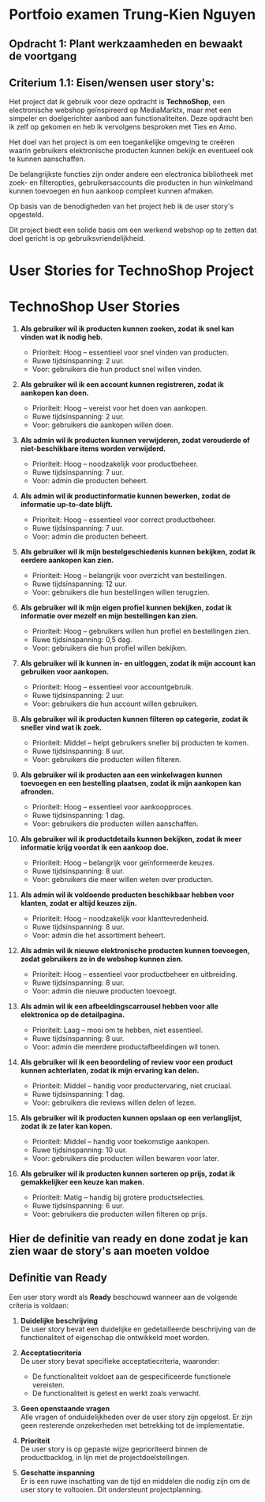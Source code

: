 # Portfoio examen Trung-Kien Nguyen

## Opdracht 1: Plant werkzaamheden en bewaakt de voortgang

## Criterium 1.1: Eisen/wensen user story's:

Het project dat ik gebruik voor deze opdracht is **TechnoShop**, een electronische webshop geïnspireerd op MediaMarktx, maar met een simpeler en doelgerichter aanbod aan functionaliteiten. Deze opdracht ben ik zelf op gekomen en heb ik vervolgens besproken met Ties en Arno.

Het doel van het project is om een toegankelijke omgeving te creëren waarin gebruikers elektronische producten kunnen bekijk en eventueel ook te kunnen aanschaffen. 

De belangrijkste functies zijn onder andere een electronica bibliotheek met zoek- en filteropties, gebruikersaccounts die producten in hun winkelmand kunnen toevoegen en hun aankoop compleet kunnen afmaken.

Op basis van de benodigheden van het project heb ik de user story's opgesteld.

Dit project biedt een solide basis om een werkend webshop op te zetten dat doel gericht is op gebruiksvriendelijkheid.

# User Stories for TechnoShop Project

# TechnoShop User Stories

1. **Als gebruiker wil ik producten kunnen zoeken, zodat ik snel kan vinden wat ik nodig heb.**
   - Prioriteit: Hoog – essentieel voor snel vinden van producten.
   - Ruwe tijdsinspanning: 2 uur.
   - Voor: gebruikers die hun product snel willen vinden.

2. **Als gebruiker wil ik een account kunnen registreren, zodat ik aankopen kan doen.**
   - Prioriteit: Hoog – vereist voor het doen van aankopen.
   - Ruwe tijdsinspanning: 2 uur.
   - Voor: gebruikers die aankopen willen doen.

3. **Als admin wil ik producten kunnen verwijderen, zodat verouderde of niet-beschikbare items worden verwijderd.**
   - Prioriteit: Hoog – noodzakelijk voor productbeheer.
   - Ruwe tijdsinspanning: 7 uur.
   - Voor: admin die producten beheert.

4. **Als admin wil ik productinformatie kunnen bewerken, zodat de informatie up-to-date blijft.**
   - Prioriteit: Hoog – essentieel voor correct productbeheer.
   - Ruwe tijdsinspanning: 7 uur.
   - Voor: admin die producten beheert.

5. **Als gebruiker wil ik mijn bestelgeschiedenis kunnen bekijken, zodat ik eerdere aankopen kan zien.**
   - Prioriteit: Hoog – belangrijk voor overzicht van bestellingen.
   - Ruwe tijdsinspanning: 12 uur.
   - Voor: gebruikers die hun bestellingen willen terugzien.

6. **Als gebruiker wil ik mijn eigen profiel kunnen bekijken, zodat ik informatie over mezelf en mijn bestellingen kan zien.**
   - Prioriteit: Hoog – gebruikers willen hun profiel en bestellingen zien.
   - Ruwe tijdsinspanning: 0,5 dag.
   - Voor: gebruikers die hun profiel willen bekijken.

7. **Als gebruiker wil ik kunnen in- en uitloggen, zodat ik mijn account kan gebruiken voor aankopen.**
   - Prioriteit: Hoog – essentieel voor accountgebruik.
   - Ruwe tijdsinspanning: 2 uur.
   - Voor: gebruikers die hun account willen gebruiken.

8. **Als gebruiker wil ik producten kunnen filteren op categorie, zodat ik sneller vind wat ik zoek.**
   - Prioriteit: Middel – helpt gebruikers sneller bij producten te komen.
   - Ruwe tijdsinspanning: 8 uur.
   - Voor: gebruikers die producten willen filteren.

9. **Als gebruiker wil ik producten aan een winkelwagen kunnen toevoegen en een bestelling plaatsen, zodat ik mijn aankopen kan afronden.**
   - Prioriteit: Hoog – essentieel voor aankoopproces.
   - Ruwe tijdsinspanning: 1 dag.
   - Voor: gebruikers die producten willen aanschaffen.

10. **Als gebruiker wil ik productdetails kunnen bekijken, zodat ik meer informatie krijg voordat ik een aankoop doe.**
    - Prioriteit: Hoog – belangrijk voor geïnformeerde keuzes.
    - Ruwe tijdsinspanning: 8 uur.
    - Voor: gebruikers die meer willen weten over producten.

11. **Als admin wil ik voldoende producten beschikbaar hebben voor klanten, zodat er altijd keuzes zijn.**
    - Prioriteit: Hoog – noodzakelijk voor klanttevredenheid.
    - Ruwe tijdsinspanning: 8 uur.
    - Voor: admin die het assortiment beheert.

12. **Als admin wil ik nieuwe elektronische producten kunnen toevoegen, zodat gebruikers ze in de webshop kunnen zien.**
    - Prioriteit: Hoog – essentieel voor productbeheer en uitbreiding.
    - Ruwe tijdsinspanning: 8 uur.
    - Voor: admin die nieuwe producten toevoegt.

13. **Als admin wil ik een afbeeldingscarrousel hebben voor alle elektronica op de detailpagina.**
    - Prioriteit: Laag – mooi om te hebben, niet essentieel.
    - Ruwe tijdsinspanning: 8 uur.
    - Voor: admin die meerdere productafbeeldingen wil tonen.

14. **Als gebruiker wil ik een beoordeling of review voor een product kunnen achterlaten, zodat ik mijn ervaring kan delen.**
    - Prioriteit: Middel – handig voor productervaring, niet cruciaal.
    - Ruwe tijdsinspanning: 1 dag.
    - Voor: gebruikers die reviews willen delen of lezen.

15. **Als gebruiker wil ik producten kunnen opslaan op een verlanglijst, zodat ik ze later kan kopen.**
    - Prioriteit: Middel – handig voor toekomstige aankopen.
    - Ruwe tijdsinspanning: 10 uur.
    - Voor: gebruikers die producten willen bewaren voor later.

16. **Als gebruiker wil ik producten kunnen sorteren op prijs, zodat ik gemakkelijker een keuze kan maken.**
    - Prioriteit: Matig – handig bij grotere productselecties.
    - Ruwe tijdsinspanning: 6 uur.
    - Voor: gebruikers die producten willen filteren op prijs.


## Hier de definitie van ready en done zodat je kan zien waar de story's aan moeten voldoe

## Definitie van Ready

Een user story wordt als **Ready** beschouwd wanneer aan de volgende criteria is voldaan:

1. **Duidelijke beschrijving**  
   De user story bevat een duidelijke en gedetailleerde beschrijving van de functionaliteit of eigenschap die ontwikkeld moet worden.

2. **Acceptatiecriteria**  
   De user story bevat specifieke acceptatiecriteria, waaronder:
   - De functionaliteit voldoet aan de gespecificeerde functionele vereisten.  
   - De functionaliteit is getest en werkt zoals verwacht.  

3. **Geen openstaande vragen**  
   Alle vragen of onduidelijkheden over de user story zijn opgelost. Er zijn geen resterende onzekerheden met betrekking tot de implementatie.

4. **Prioriteit**  
   De user story is op gepaste wijze geprioriteerd binnen de productbacklog, in lijn met de projectdoelstellingen.

5. **Geschatte inspanning**  
   Er is een ruwe inschatting van de tijd en middelen die nodig zijn om de user story te voltooien. Dit ondersteunt projectplanning.
